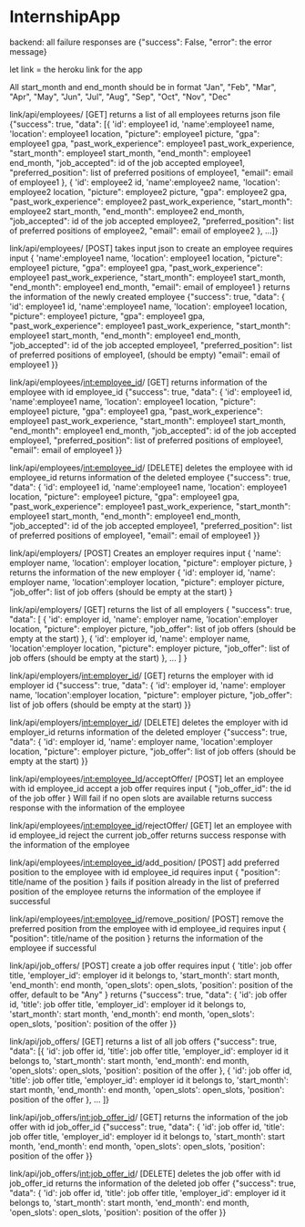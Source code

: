 # InternshipApp
backend:
all failure responses are {"success": False, "error": the error message}

let link = the heroku link for the app

All start_month and end_month should be in format "Jan", "Feb", "Mar", "Apr",
"May", "Jun", "Jul", "Aug", "Sep", "Oct", "Nov", "Dec"

link/api/employees/ [GET] returns a list of all employees
returns json file {"success": true, "data": [{
            'id': employee1 id,
            'name':employee1 name,
            'location': employee1 location,
            "picture":  employee1 picture,
            "gpa": employee1 gpa,
            "past_work_experience": employee1 past_work_experience,
            "start_month": employee1 start_month,
            "end_month": employee1 end_month,
            "job_accepted": id of the job accepted employee1,
            "preferred_position": list of preferred positions of employee1,
            "email": email of employee1
        }, 
        {
            'id': employee2 id,
            'name':employee2 name,
            'location': employee2 location,
            "picture":  employee2 picture,
            "gpa": employee2 gpa,
            "past_work_experience": employee2 past_work_experience,
            "start_month": employee2 start_month,
            "end_month": employee2 end_month,
            "job_accepted": id of the job accepted employee2,
            "preferred_position": list of preferred positions of employee2,
            "email": email of employee2
        }, 
        ...]}

link/api/employees/ [POST] takes input json to create an employee
requires input {
            'name':employee1 name,
            'location': employee1 location,
            "picture":  employee1 picture,
            "gpa": employee1 gpa,
            "past_work_experience": employee1 past_work_experience,
            "start_month": employee1 start_month,
            "end_month": employee1 end_month,
            "email": email of employee1
        }
returns the information of the newly created employee
{"success": true, "data": {
            'id': employee1 id,
            'name':employee1 name,
            'location': employee1 location,
            "picture":  employee1 picture,
            "gpa": employee1 gpa,
            "past_work_experience": employee1 past_work_experience,
            "start_month": employee1 start_month,
            "end_month": employee1 end_month,
            "job_accepted": id of the job accepted employee1,
            "preferred_position": list of preferred positions of employee1, (should be empty)
            "email": email of employee1
        }}

link/api/employees/<int:employee_id>/ [GET]
returns information of the employee with id employee_id
{"success": true, "data": {
            'id': employee1 id,
            'name':employee1 name,
            'location': employee1 location,
            "picture":  employee1 picture,
            "gpa": employee1 gpa,
            "past_work_experience": employee1 past_work_experience,
            "start_month": employee1 start_month,
            "end_month": employee1 end_month,
            "job_accepted": id of the job accepted employee1,
            "preferred_position": list of preferred positions of employee1,
            "email": email of employee1
        }}

link/api/employees/<int:employee_id>/ [DELETE] deletes the employee with id employee_id
returns information of the deleted employee
{"success": true, "data": {
            'id': employee1 id,
            'name':employee1 name,
            'location': employee1 location,
            "picture":  employee1 picture,
            "gpa": employee1 gpa,
            "past_work_experience": employee1 past_work_experience,
            "start_month": employee1 start_month,
            "end_month": employee1 end_month,
            "job_accepted": id of the job accepted employee1,
            "preferred_position": list of preferred positions of employee1,
            "email": email of employee1
        }}

link/api/employers/ [POST] Creates an employer
requires input 
    {
        'name': employer name,
        'location': employer location,
        "picture": employer picture,
    }
returns the information of the new employer
    {
        'id': employer id,
        'name': employer name,
        'location':employer location,
        "picture": employer picture,
        "job_offer": list of job offers (should be empty at the start)
    }

link/api/employers/ [GET] returns the list of all employers
{
    "success": true, "data": [
        {
        'id': employer id,
        'name': employer name,
        'location':employer location,
        "picture": employer picture,
        "job_offer": list of job offers (should be empty at the start)
    },
    {
        'id': employer id,
        'name': employer name,
        'location':employer location,
        "picture": employer picture,
        "job_offer": list of job offers (should be empty at the start)
    }, ...
    ]
}

link/api/employers/<int:employer_id>/ [GET] returns the employer with id employer id
{"success": true, "data": {
        'id': employer id,
        'name': employer name,
        'location':employer location,
        "picture": employer picture,
        "job_offer": list of job offers (should be empty at the start)
}}

link/api/employers/<int:employer_id>/ [DELETE] deletes the employer with id employer_id
returns information of the deleted employer
{"success": true, "data": {
        'id': employer id,
        'name': employer name,
        'location':employer location,
        "picture": employer picture,
        "job_offer": list of job offers (should be empty at the start)
}}

link/api/employees/<int:employee_Id>/acceptOffer/ [POST] let an employee with id employee_id accept a job offer
requires input 
{
"job_offer_id": the id of the job offer
}
Will fail if no open slots are available
returns success response with the information of the employee

link/api/employees/<int:employee_id>/rejectOffer/ [GET] let an employee with id employee_id reject the current job_offer
returns success response with the information of the employee

link/api/employees/<int:employee_id>/add_position/ [POST] add preferred position to the employee with id employee_id
requires input {
    "position": title/name of the position
}
fails if position already in the list of preferred position of the employee
returns the information of the employee if successful

link/api/employees/<int:employee_id>/remove_position/ [POST] remove the preferred position from the employee with id employee_id
requires input {
    "position": title/name of the position
}
returns the information of the employee if successful

link/api/job_offers/ [POST] create a job offer
requires input
{
    'title': job offer title,
    'employer_id': employer id it belongs to,
	'start_month': start month,
	'end_month': end month,
	'open_slots': open_slots,
    'position': position of the offer, default to be "Any"
}
returns {"success": true, "data": {
    'id': job offer id,
    'title': job offer title,
    'employer_id': employer id it belongs to,
	'start_month': start month,
	'end_month': end month,
	'open_slots': open_slots,
    'position': position of the offer
}}

link/api/job_offers/ [GET] returns a list of all job offers
{"success": true, "data": [{
    'id': job offer id,
    'title': job offer title,
    'employer_id': employer id it belongs to,
	'start_month': start month,
	'end_month': end month,
	'open_slots': open_slots,
    'position': position of the offer
},
{
    'id': job offer id,
    'title': job offer title,
    'employer_id': employer id it belongs to,
	'start_month': start month,
	'end_month': end month,
	'open_slots': open_slots,
    'position': position of the offer
}, ...
]}

link/api/job_offers/<int:job_offer_id>/ [GET] returns the information of the job offer with id job_offer_id
{"success": true, "data": {
    'id': job offer id,
    'title': job offer title,
    'employer_id': employer id it belongs to,
	'start_month': start month,
	'end_month': end month,
	'open_slots': open_slots,
    'position': position of the offer
}}

link/api/job_offers/<int:job_offer_id>/ [DELETE] deletes the job offer with id job_offer_id
returns the information of the deleted job offer
{"success": true, "data": {
    'id': job offer id,
    'title': job offer title,
    'employer_id': employer id it belongs to,
	'start_month': start month,
	'end_month': end month,
	'open_slots': open_slots,
    'position': position of the offer
}}
